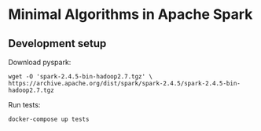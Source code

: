 # Minimal Algorithms in Apache Spark

## Development setup

Download pyspark:
```
wget -O 'spark-2.4.5-bin-hadoop2.7.tgz' \
https://archive.apache.org/dist/spark/spark-2.4.5/spark-2.4.5-bin-hadoop2.7.tgz
```

Run tests:
```
docker-compose up tests
```
